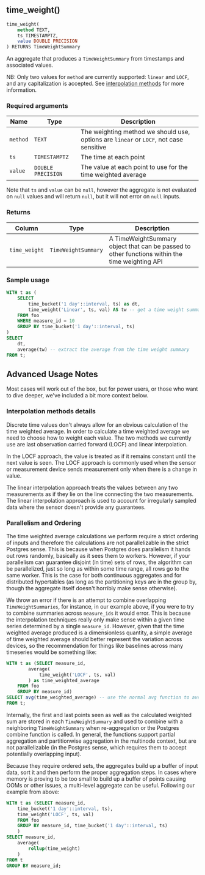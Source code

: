 ## time_weight()

```SQL
time_weight(
    method TEXT,
    ts TIMESTAMPTZ,
    value DOUBLE PRECISION
) RETURNS TimeWeightSummary
```

An aggregate that produces a `TimeWeightSummary` from timestamps and associated values.

NB: Only two values for `method` are currently supported: `linear` and `LOCF`, and
any capitalization is accepted. See [interpolation methods](#interpolation-methods-details)
for more information.

### Required arguments

|Name|Type|Description|
|---|---|---|
|`method`|`TEXT`| The weighting method we should use, options are `linear` or `LOCF`, not case sensitive|
|`ts`|`TIMESTAMPTZ`|The time at each point|
|`value`|`DOUBLE PRECISION`|The value at each point to use for the time weighted average|


Note that `ts` and `value` can be `null`, however the aggregate is not evaluated
on `null` values and will return `null`, but it will not error on `null` inputs.

### Returns

|Column|Type|Description|
|---|---|---|
|`time_weight`|`TimeWeightSummary`|A TimeWeightSummary object that can be passed to other functions within the time weighting API|

### Sample usage

```SQL
WITH t as (
    SELECT
        time_bucket('1 day'::interval, ts) as dt,
        time_weight('Linear', ts, val) AS tw -- get a time weight summary
    FROM foo
    WHERE measure_id = 10
    GROUP BY time_bucket('1 day'::interval, ts)
)
SELECT
    dt,
    average(tw) -- extract the average from the time weight summary
FROM t;
```

## Advanced Usage Notes
Most cases will work out of the box, but for power users, or those who want to 
dive deeper, we've included a bit more context below.

### Interpolation methods details
Discrete time values don't always allow for an obvious calculation of the time 
weighted average. In order to calculate a time weighted average we need to choose 
how to weight each value. The two methods we currently use are last observation 
carried forward (LOCF) and linear interpolation.

In the LOCF approach, the value is treated as if it remains constant until the 
next value is seen. The LOCF approach is commonly used when the sensor or 
measurement device sends measurement only when there is a change in value.

The linear interpolation approach treats the values between any two measurements 
as if they lie on the line connecting the two measurements. The linear 
interpolation approach is used to account for irregularly sampled data where the 
sensor doesn't provide any guarantees.

### Parallelism and Ordering
The time weighted average calculations we perform require a strict ordering of 
inputs and therefore the calculations are not parallelizable in the strict 
Postgres sense. This is because when Postgres does parallelism it hands out rows 
randomly, basically as it sees them to workers. However, if your parallelism can 
guarantee disjoint (in time) sets of rows, the algorithm can be parallelized, just 
so long as within some time range, all rows go to the same worker. This is the 
case for both continuous aggregates and for distributed hypertables (as long as 
the partitioning keys are in the group by, though the aggregate itself doesn't 
horribly make sense otherwise).

We throw an error if there is an attempt to combine overlapping `TimeWeightSummaries`, 
for instance, in our example above, if you were to try to combine summaries across 
`measure_ids` it would error. This is because the interpolation techniques really 
only make sense within a given time series determined by a single `measure_id`. 
However, given that the time weighted average produced is a dimensionless 
quantity, a simple average of time weighted average should better represent the 
variation across devices, so the recommendation for things like baselines across 
many timeseries would be something like:

```sql
WITH t as (SELECT measure_id,
        average(
            time_weight('LOCF', ts, val)
        ) as time_weighted_average
    FROM foo
    GROUP BY measure_id)
SELECT avg(time_weighted_average) -- use the normal avg function to average our time weighted averages
FROM t;
```

Internally, the first and last points seen as well as the calculated weighted sum 
are stored in each `TimeWeightSummary` and used to combine with a neighboring 
`TimeWeightSummary` when re-aggregation or the Postgres combine function is called. 
In general, the functions support partial aggregation and partitionwise aggregation 
in the multinode context, but are not parallelizable (in the Postgres sense, 
which requires them to accept potentially overlapping input).

Because they require ordered sets, the aggregates build up a buffer of input 
data, sort it and then perform the proper aggregation steps. In cases where 
memory is proving to be too small to build up a buffer of points causing OOMs 
or other issues, a multi-level aggregate can be useful. Following our example 
from above:

```sql
WITH t as (SELECT measure_id,
    time_bucket('1 day'::interval, ts),
    time_weight('LOCF', ts, val)
    FROM foo
    GROUP BY measure_id, time_bucket('1 day'::interval, ts)
    )
SELECT measure_id,
    average(
        rollup(time_weight)
    )
FROM t
GROUP BY measure_id;
```